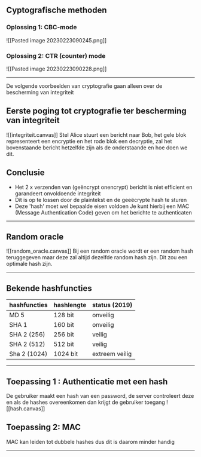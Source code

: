 ```toc
```
## Cyptografische methoden
### Oplossing 1: CBC-mode
![[Pasted image 20230223090245.png]]

### Oplossing 2: CTR (counter) mode

![[Pasted image 20230223090228.png]]

---

De volgende voorbeelden van cryptografie gaan alleen over de bescherming van integriteit

## Eerste poging tot cryptografie ter bescherming van integriteit 
![[integriteit.canvas]]
Stel Alice stuurt een bericht naar Bob, het gele blok representeert een encryptie en het rode blok een decryptie, zal het bovenstaande bericht hetzelfde zijn als de onderstaande en hoe doen we dit.

## Conclusie
- Het 2 x verzenden van (geëncrypt onencrypt) bericht is niet efficient en garandeert onvoldoende integriteit 
- Dit is op te lossen door de plaintekst en de geeëcrypte hash te sturen
- Deze 'hash' moet wel bepaalde eisen voldoen
Je kunt hierbij een MAC (Message Authentication Code) geven om het berichte te authenticaten

---

## Random oracle
![[random_oracle.canvas]]
Bij een random oracle wordt er een random hash teruggegeven maar deze zal altijd dezelfde random hash zijn. Dit zou een optimale hash zijn.

---

## Bekende hashfuncties
| hashfuncties | hashlengte | status (2019) |
| ------------ | ---------- | ------------- |
| MD 5         | 128 bit    | onveilig      |
| SHA 1        | 160 bit    | onveilig      |
| SHA 2 (256)        | 256 bit    | veilig        |
| SHA 2 (512)        | 512 bit    | veilig        |
| Sha 2 (1024)        | 1024 bit   | extreem veilig              |

---

## Toepassing 1 : Authenticatie met een hash
De gebruiker maakt een hash van een password, de server controleert deze en als de hashes overeenkomen dan krijgt de gebruiker toegang
![[hash.canvas]]

## Toepassing 2:  MAC
MAC kan leiden tot dubbele hashes dus dit is daarom minder handig

---
